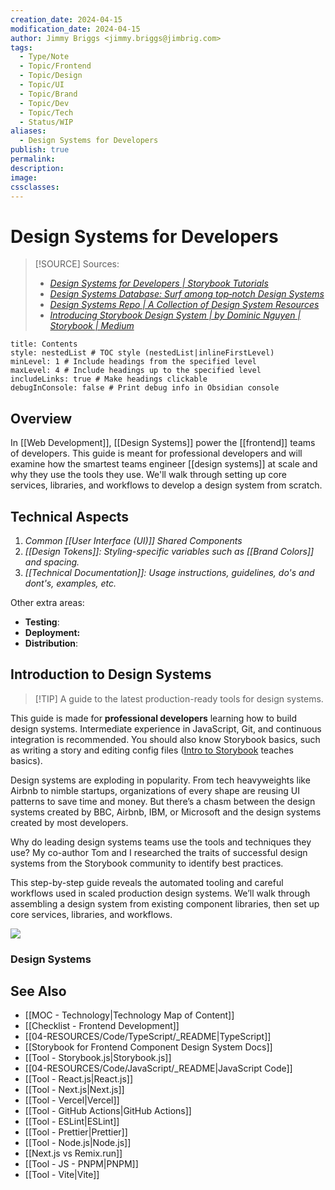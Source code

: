 ```yaml
---
creation_date: 2024-04-15
modification_date: 2024-04-15
author: Jimmy Briggs <jimmy.briggs@jimbrig.com>
tags:
  - Type/Note
  - Topic/Frontend
  - Topic/Design
  - Topic/UI
  - Topic/Brand
  - Topic/Dev
  - Topic/Tech
  - Status/WIP
aliases:
  - Design Systems for Developers
publish: true
permalink:
description:
image:
cssclasses:
---
```


# Design Systems for Developers

> [!SOURCE] Sources:
> - *[Design Systems for Developers | Storybook Tutorials](https://storybook.js.org/tutorials/design-systems-for-developers/)*
> - *[Design Systems Database: Surf among top‑notch Design Systems](https://designsystems.surf/)*
> - *[Design Systems Repo | A Collection of Design System Resources](https://designsystemsrepo.com/design-systems/)*
> - *[Introducing Storybook Design System | by Dominic Nguyen | Storybook | Medium](https://medium.com/storybookjs/introducing-storybook-design-system-23fd9b1ac3c0)*

```table-of-contents
title: Contents 
style: nestedList # TOC style (nestedList|inlineFirstLevel)
minLevel: 1 # Include headings from the specified level
maxLevel: 4 # Include headings up to the specified level
includeLinks: true # Make headings clickable
debugInConsole: false # Print debug info in Obsidian console
```

## Overview

In [[Web Development]], [[Design Systems]] power the [[frontend]] teams of developers. This guide is meant for professional developers and will examine how the smartest teams engineer [[design systems]] at scale and why they use the tools they use. We'll walk through setting up core services, libraries, and workflows to develop a design system from scratch.

## Technical Aspects

1. *Common [[User Interface (UI)]] Shared Components*
2. *[[Design Tokens]]: Styling-specific variables such as [[Brand Colors]] and spacing.*
3. *[[Technical Documentation]]: Usage instructions, guidelines, do's and dont's, examples, etc.*

Other extra areas:

- **Testing**:
- **Deployment:**
- **Distribution**:

## Introduction to Design Systems

> [!TIP] A guide to the latest production-ready tools for design systems.

This guide is made for **professional developers** learning how to build design systems. Intermediate experience in JavaScript, Git, and continuous integration is recommended. You should also know Storybook basics, such as writing a story and editing config files ([Intro to Storybook](https://storybook.js.org/tutorials/intro-to-storybook) teaches basics).

Design systems are exploding in popularity. From tech heavyweights like Airbnb to nimble startups, organizations of every shape are reusing UI patterns to save time and money. But there’s a chasm between the design systems created by BBC, Airbnb, IBM, or Microsoft and the design systems created by most developers.

Why do leading design systems teams use the tools and techniques they use? My co-author Tom and I researched the traits of successful design systems from the Storybook community to identify best practices.

This step-by-step guide reveals the automated tooling and careful workflows used in scaled production design systems. We’ll walk through assembling a design system from existing component libraries, then set up core services, libraries, and workflows.

![](https://i.imgur.com/wrADMUy.png)

### Design Systems 
## See Also

- [[MOC - Technology|Technology Map of Content]]
- [[Checklist - Frontend Development]]
- [[04-RESOURCES/Code/TypeScript/_README|TypeScript]]
- [[Storybook for Frontend Component Design System Docs]]
- [[Tool - Storybook.js|Storybook.js]]
- [[04-RESOURCES/Code/JavaScript/_README|JavaScript Code]]
- [[Tool - React.js|React.js]]
- [[Tool - Next.js|Next.js]]
- [[Tool - Vercel|Vercel]]
- [[Tool - GitHub Actions|GitHub Actions]]
- [[Tool - ESLint|ESLint]]
- [[Tool - Prettier|Prettier]]
- [[Tool - Node.js|Node.js]]
- [[Next.js vs Remix.run]]
- [[Tool - JS - PNPM|PNPM]]
- [[Tool - Vite|Vite]]